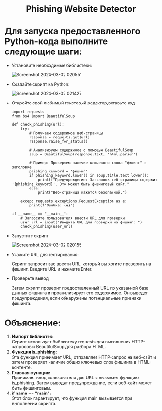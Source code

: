  <h1 align="center" font-size="40px">Phishing Website Detector</h1>

# Для запуска предоставленного Python-кода выполните следующие шаги:
<ul>

<li>Установите необходимые библиотеки:</li>

![Screenshot 2024-03-02 020551](https://github.com/Hasul79/Phishing-Website-Detector/assets/95657084/47b17144-83f9-4c85-ad87-6028934cad81)

<li>Создайте скрипт на Python:</li>

![Screenshot 2024-03-02 021427](https://github.com/Hasul79/Phishing-Website-Detector/assets/95657084/5c54227d-4c2c-42f6-88be-d1108db349f5)


<li>Откройте свой любимый текстовый редактор,вставьте код</li>

```
import requests
from bs4 import BeautifulSoup

def check_phishing(url):
    try:
        # Получаем содержимое веб-страницы
        response = requests.get(url)
        response.raise_for_status()

        # Анализируем содержимое с помощью BeautifulSoup
        soup = BeautifulSoup(response.text, 'html.parser')

        # Пример: Проверяем наличие ключевого слова "фишинг" в заголовке
        phishing_keyword = 'фишинг'
        if phishing_keyword.lower() in soup.title.text.lower():
            print(f"Предупреждение: Заголовок веб-страницы содержит '{phishing_keyword}'. Это может быть фишинговый сайт.")
        else:
            print("Веб-страница кажется безопасной.")

    except requests.exceptions.RequestException as e:
        print(f"Ошибка: {e}")

if __name__ == "__main__":
    # Запросите пользователя ввести URL для проверки
    user_url = input("Введите URL для проверки на фишинг: ")
    check_phishing(user_url)
```

<li>Запустите скрипт</li>

![Screenshot 2024-03-02 020155](https://github.com/Hasul79/Phishing-Website-Detector/assets/95657084/c54ed702-a5b5-4fbd-82b9-ba4fc7654129)


<li>Укажите URL для тестирования:</li>
<p>Скрипт запросит вас ввести URL, который вы хотите проверить на фишинг. Введите URL и нажмите Enter.</p>

<li>Проверьте вывод</li>
<p>Затем скрипт проверит предоставленный URL по указанной базе данных фишинга и проанализирует его содержимое. Он выведет предупреждения, если обнаружены потенциальные признаки фишинга.</p>
</ul>


# Объяснение:

<ol>

<li>
    <b>Импорт библиотек:</b> <br />
Скрипт использует библиотеку requests для выполнения HTTP-запросов и BeautifulSoup для разбора HTML.</li>
<li>
    <b>Функция is_phishing:</b> <br />
Эта функция принимает URL, отправляет HTTP-запрос на веб-сайт и затем проверяет наличие общих ключевых слов фишинга в HTML-контенте.</li>
  <li>  <b>Главная функция: </b> <br />
Принимает ввод пользователя для URL и вызывает функцию is_phishing. Затем выводит предупреждение, если веб-сайт может быть фишинговым.</li>

<li>
    <b>if name == "main":</b> <br />
Этот блок гарантирует, что функция main вызывается при выполнении скрипта.</li>
